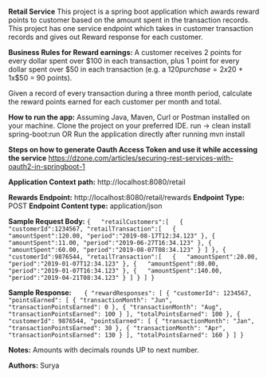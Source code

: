 **Retail Service**
This project is a spring boot application which awards reward points to customer based on the amount spent 
in the transaction records. This project has one service endpoint which takes in customer transaction 
records and gives out Reward response for each customer.

**Business Rules for Reward earnings:**
A customer receives 2 points for every dollar spent over $100 in each transaction, plus 1 point for every dollar spent
over $50 in each transaction
(e.g. a $120 purchase = 2x$20 + 1x$50 = 90 points).

Given a record of every transaction during a three month period, calculate the reward points earned for each 
customer per month and total.

**How to run the app:**
Assuming Java, Maven, Curl or Postman installed on your machine. Clone the project on your preferred IDE.
run -> clean install spring-boot:run
OR
Run the application directly after running mvn install

**Steps on how to generate Oauth Access Token and use it while accessing the service**
https://dzone.com/articles/securing-rest-services-with-oauth2-in-springboot-1

**Application Context path:** 
http://localhost:8080/retail

**Rewards Endpoint:** http://localhost:8080/retail/rewards
**Endpoint Type:** POST
**Endpoint Content type:** application/json

**Sample Request Body:**
   `{  
    "retailCustomers":[  
       {  
          "customerId":1234567,
          "retailTransaction":[  
            {  
                "amountSpent":120.00,
                "period":"2019-08-17T12:34.123"
             },
                        {  
                "amountSpent":11.00,
                "period":"2019-06-27T16:34.123"
             },
                        {  
                "amountSpent":60.00,
                "period":"2019-08-07T08:34.123"
             }
          ]
       },
             {  
          "customerId":9876544,
          "retailTransaction":[  
            {  
                "amountSpent":20.00,
                "period":"2019-01-07T12:34.123"
             },
                        {  
                "amountSpent":80.00,
                "period":"2019-01-07T16:34.123"
             },
                        {  
                "amountSpent":140.00,
                "period":"2019-04-21T08:34.123"
             }
          ]
       }
    ]
   }`
   
**Sample Response:**
`    {
       "rewardResponses": [
           {
               "customerId": 1234567,
               "pointsEarned": [
                   {
                       "transactionMonth": "Jun",
                       "transactionPointsEarned": 0
                   },
                   {
                       "transactionMonth": "Aug",
                       "transactionPointsEarned": 100
                   }
               ],
               "totalPointsEarned": 100
           },
           {
               "customerId": 9876544,
               "pointsEarned": [
                   {
                       "transactionMonth": "Jan",
                       "transactionPointsEarned": 30
                   },
                   {
                       "transactionMonth": "Apr",
                       "transactionPointsEarned": 130
                   }
               ],
               "totalPointsEarned": 160
           }
       ]
    }
`

**Notes:**
Amounts with decimals rounds UP to next number.

**Authors:**
Surya
